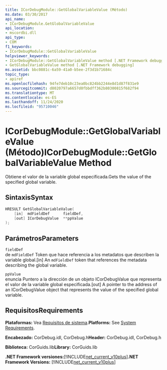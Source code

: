 ```yaml
---
title: ICorDebugModule::GetGlobalVariableValue (Método)
ms.date: 03/30/2017
api_name:
- ICorDebugModule.GetGlobalVariableValue
api_location:
- mscordbi.dll
api_type:
- COM
f1_keywords:
- ICorDebugModule::GetGlobalVariableValue
helpviewer_keywords:
- ICorDebugModule::GetGlobalVariableValue method [.NET Framework debugging]
- GetGlobalVariableValue method [.NET Framework debugging]
ms.assetid: bbc0881c-6a59-41a0-b5ee-2f3d1b71684c
topic_type:
- apiref
ms.openlocfilehash: 94fe7deb10c23ea0bc824bb2244e8d1d87f831e9
ms.sourcegitcommit: d8020797a6657d0fbbdff362b80300815f682f94
ms.translationtype: MT
ms.contentlocale: es-ES
ms.lasthandoff: 11/24/2020
ms.locfileid: "95710046"
---
```

# <a name="icordebugmodulegetglobalvariablevalue-method"></a><span data-ttu-id="1b2a1-102">ICorDebugModule::GetGlobalVariableValue (Método)</span><span class="sxs-lookup"><span data-stu-id="1b2a1-102">ICorDebugModule::GetGlobalVariableValue Method</span></span>

<span data-ttu-id="1b2a1-103">Obtiene el valor de la variable global especificada.</span><span class="sxs-lookup"><span data-stu-id="1b2a1-103">Gets the value of the specified global variable.</span></span>  
  
## <a name="syntax"></a><span data-ttu-id="1b2a1-104">Sintaxis</span><span class="sxs-lookup"><span data-stu-id="1b2a1-104">Syntax</span></span>  
  
```cpp  
HRESULT GetGlobalVariableValue(  
    [in]  mdFieldDef      fieldDef,  
    [out] ICorDebugValue  **ppValue  
);  
```  
  
## <a name="parameters"></a><span data-ttu-id="1b2a1-105">Parámetros</span><span class="sxs-lookup"><span data-stu-id="1b2a1-105">Parameters</span></span>  

 `fieldDef`  
 <span data-ttu-id="1b2a1-106">de `mdFieldDef` Token que hace referencia a los metadatos que describen la variable global.</span><span class="sxs-lookup"><span data-stu-id="1b2a1-106">[in] An `mdFieldDef` token that references the metadata describing the global variable.</span></span>  
  
 `ppValue`  
 <span data-ttu-id="1b2a1-107">enuncia Puntero a la dirección de un objeto ICorDebugValue que representa el valor de la variable global especificada.</span><span class="sxs-lookup"><span data-stu-id="1b2a1-107">[out] A pointer to the address of an ICorDebugValue object that represents the value of the specified global variable.</span></span>  
  
## <a name="requirements"></a><span data-ttu-id="1b2a1-108">Requisitos</span><span class="sxs-lookup"><span data-stu-id="1b2a1-108">Requirements</span></span>  

 <span data-ttu-id="1b2a1-109">**Plataformas:** Vea [Requisitos de sistema](../../get-started/system-requirements.md).</span><span class="sxs-lookup"><span data-stu-id="1b2a1-109">**Platforms:** See [System Requirements](../../get-started/system-requirements.md).</span></span>  
  
 <span data-ttu-id="1b2a1-110">**Encabezado:** CorDebug.idl, CorDebug.h</span><span class="sxs-lookup"><span data-stu-id="1b2a1-110">**Header:** CorDebug.idl, CorDebug.h</span></span>  
  
 <span data-ttu-id="1b2a1-111">**Biblioteca:** CorGuids.lib</span><span class="sxs-lookup"><span data-stu-id="1b2a1-111">**Library:** CorGuids.lib</span></span>  
  
 <span data-ttu-id="1b2a1-112">**.NET Framework versiones:**[!INCLUDE[net_current_v10plus](../../../../includes/net-current-v10plus-md.md)]</span><span class="sxs-lookup"><span data-stu-id="1b2a1-112">**.NET Framework Versions:** [!INCLUDE[net_current_v10plus](../../../../includes/net-current-v10plus-md.md)]</span></span>
